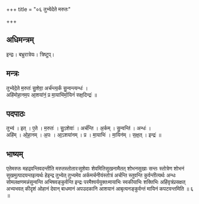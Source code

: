 +++
title = "०६ तुभ्येदेते मरुतः"

+++
## अधिमन्त्रम्
इन्द्रः। बभ्रुरात्रेयः। त्रिष्टुप्।

## मन्त्रः
तुभ्येदे॒ते म॒रुतः॑ सु॒शेवा॒ अर्च॑न्त्य॒र्कं सु॒न्वन्त्यन्धः॑ ।  
अहि॑मोहा॒नम॒प आ॒शया॑नं॒ प्र मा॒याभि॑र्मा॒यिनं॑ सक्ष॒दिन्द्रः॑ ॥

## पदपाठः
तुभ्य॑ । इत् । ए॒ते । म॒रुतः॑ । सु॒ऽशेवाः॑ । अर्च॑न्ति । अ॒र्कम् । सु॒न्वन्ति॑ । अन्धः॑ ।  
अहि॑म् । ओ॒हा॒नम् । अ॒पः । आ॒ऽशया॑नम् । प्र । मा॒याभिः॑ । मा॒यिन॑म् । स॒क्ष॒त् । इन्द्रः॑ ॥

## भाष्यम्
एतेमरुतः महद्रवन्तिवदन्तीति मरुतस्तोतारःसुशेवाः शेवमितिसुखनामैतत् शोभनसुखाः सन्तः स्तोत्रेण शोभनं सुखमुत्पादयन्तइत्यर्थः हेइन्द्र तुभ्येत् तुभ्यमेव अर्कमर्चनीयंस्तोत्रं अर्चन्ति स्तुवन्ति कुर्वन्तीत्यर्थः अन्धः सोमलक्षणमन्नंसुन्वन्ति अभिषवङ्कुर्वन्ति इन्द्रः परमैश्वर्ययुक्तःमायाभिः स्वकीयाभिः शक्तिभिः अहिंवृत्रंप्रसक्षत् अभ्यभवत् कीदृशं ओहानं देवान् बाधमानं अपउदकानि आशयानं आबृत्यनङ्कुर्वन्तं मायिनं कपटवन्तमिति ॥ ६ ॥